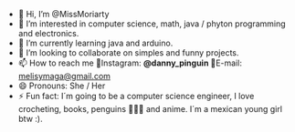 - 👋 Hi, I’m @MissMoriarty
- 👀 I’m interested in computer science, math, java / phyton programming and electronics.
- 🌱 I’m currently learning java and arduino.
- 💞️ I’m looking to collaborate on simples and funny projects.
- 📫 How to reach me 🐣Instagram: <b> @danny_pinguin </b> 🦋E-mail: melisymaga@gmail.com 
- 😄 Pronouns: She / Her
- ⚡ Fun fact: I´m going to be a computer science engineer, I love crocheting, books, penguins 🐧🐧🐧 and anime. I´m a mexican young girl btw :).

<!---
MissMoriarty/MissMoriarty is a ✨ special ✨ repository because its `README.md` (this file) appears on your GitHub profile.
You can click the Preview link to take a look at your changes.
--->
